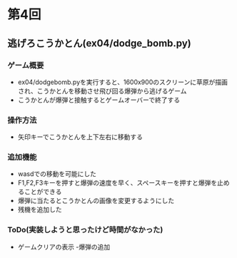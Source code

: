 # 第4回
## 逃げろこうかとん(ex04/dodge_bomb.py)
### ゲーム概要
-  ex04/dodgebomb.pyを実行すると、1600x900のスクリーンに草原が描画され、こうかとんを移動させ飛び回る爆弾から逃げるゲーム
-  こうかとんが爆弾と接触するとゲームオーバーで終了する
### 操作方法
-  矢印キーでこうかとんを上下左右に移動する
### 追加機能
-  wasdでの移動を可能にした
-  F1,F2,F3キーを押すと爆弾の速度を早く、スペースキーを押すと爆弾を止めることができる
-  爆弾に当たるとこうかとんの画像を変更するようにした
-  残機を追加した
### ToDo(実装しようと思ったけど時間がなかった)
- ゲームクリアの表示
-爆弾の追加